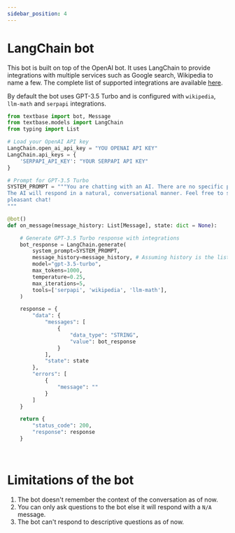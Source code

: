 ```yaml
---
sidebar_position: 4
---
```


# LangChain bot

This bot is built on top of the OpenAI bot. It uses LangChain to provide integrations with multiple services such as Google search, Wikipedia to name a few. The complete list of supported integrations are available [here](https://python.langchain.com/docs/integrations/tools/). 

By default the bot uses GPT-3.5 Turbo and is configured with `wikipedia`, `llm-math` and `serpapi` integrations.

```py
from textbase import bot, Message
from textbase.models import LangChain
from typing import List

# Load your OpenAI API key
LangChain.open_ai_api_key = "YOU OPENAI API KEY"
LangChain.api_keys = { 
    'SERPAPI_API_KEY': "YOUR SERPAPI API KEY"
}

# Prompt for GPT-3.5 Turbo
SYSTEM_PROMPT = """You are chatting with an AI. There are no specific prefixes for responses, so you can ask or talk about anything you like.
The AI will respond in a natural, conversational manner. Feel free to start the conversation with any question or topic, and let's have a
pleasant chat!
"""

@bot()
def on_message(message_history: List[Message], state: dict = None):

    # Generate GPT-3.5 Turbo response with integrations
    bot_response = LangChain.generate(
        system_prompt=SYSTEM_PROMPT,
        message_history=message_history, # Assuming history is the list of user messages
        model="gpt-3.5-turbo",
        max_tokens=1000,
        temperature=0.25,
        max_iterations=5,
        tools=['serpapi', 'wikipedia', 'llm-math'],
    )

    response = {
        "data": {
            "messages": [
                {
                    "data_type": "STRING",
                    "value": bot_response
                }
            ],
            "state": state
        },
        "errors": [
            {
                "message": ""
            }
        ]
    }

    return {
        "status_code": 200,
        "response": response
    }
```

<br />

# Limitations of the bot

1. The bot doesn't remember the context of the conversation as of now.
2. You can only ask questions to the bot else it will respond with a `N/A` message.
3. The bot can't respond to descriptive questions as of now.